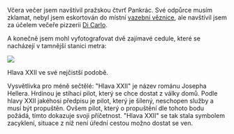 <!-- dcterms:identifier = riderweblog#31 -->
<!-- dcterms:title = Hlava XXII na Pankráci -->
<!-- np9:categoryId = 2 -->
<!-- x4w:category = Lidé a jiná zvěř -->
<!-- np9:authorId = 1 -->
<!-- np9:authorEmail = michal.valasek@altairis.cz -->
<!-- dcterms:creator = Michal Altair Valášek -->
<!-- dcterms:created = 2003-03-23T14:06:56+01:00 -->
<!-- dcterms:date = 2003-03-23T14:06:56+01:00 -->

Včera večer jsem navštívil pražskou čtvrť Pankrác. Své odpůrce musím zklamat, nebyl jsem eskortován do místní [vazební věznice](http://www.vscr.cz/pankrac/), ale navštívil jsem za účelem večeře pizzerii [Di Carlo](http://www.dicarlo.cz/).

A konečně jsem mohl vyfotografovat dvě zajímavé cedule, které se nacházejí v tamnější stanici metra:

![](https://www.cdn.altairis.cz/Blog/hlava22_pankrac.jpg)

Hlava XXII ve své nejčistší podobě.

Vysvětlivka pro méně sečtělé: "Hlava XXII" je název románu Josepha Hellera. Hrdinou je stíhací pilot, který se chce dostat z války domů. Podle hlavy XXII jakéhosi předpisu je pilot, který je šílený, neschopen služby a musí být propuštěn. Ovšem pilot, který o propuštění dle tohoto bodu požádá, tímto dokazuje svoji příčetnost. "Hlava XXII" se tak stala symbolem zacyklení, situace z níž není úřední cestou možno dostat se ven.